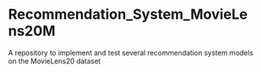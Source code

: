 # Recommendation_System_MovieLens20M
A repository to implement and test several recommendation system models on the MovieLens20 dataset

